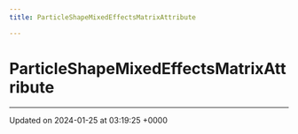 ```yaml
---
title: ParticleShapeMixedEffectsMatrixAttribute

---
```


# ParticleShapeMixedEffectsMatrixAttribute





-------------------------------

Updated on 2024-01-25 at 03:19:25 +0000